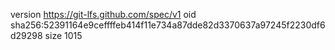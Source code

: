 version https://git-lfs.github.com/spec/v1
oid sha256:52391164e9ceffffeb414f11e734a87dde82d3370637a97245f2230df6d29298
size 1015
